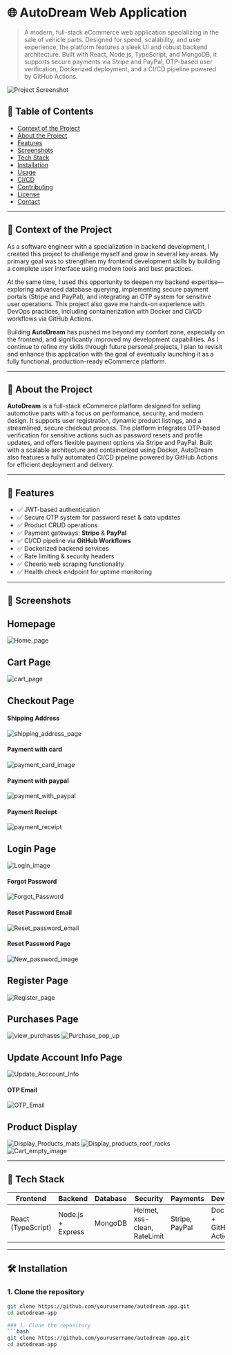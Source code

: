 # 🌐 AutoDream Web Application

> A modern, full-stack eCommerce web application specializing in the sale of vehicle parts. Designed for speed, scalability, and user experience, the platform features a sleek UI and robust backend architecture. Built with React, Node.js, TypeScript, and MongoDB, it supports secure payments via Stripe and PayPal, OTP-based user verification, Dockerized deployment, and a CI/CD pipeline powered by GitHub Actions.

![Project Screenshot](./images/screenshot.png) <!-- Replace with your image path -->




## 📌 Table of Contents

- [Context of the Project](#context-of-the-project)
- [About the Project](#about-the-project)
- [Features](#features)
- [Screenshots](#screenshots)
- [Tech Stack](#tech-stack)
- [Installation](#installation)
- [Usage](#usage)
- [CI/CD](#cicd)
- [Contributing](#contributing)
- [License](#license)
- [Contact](#contact)

---

## 🧠 Context of the Project

As a software engineer with a specialization in backend development, I created this project to challenge myself and grow in several key areas. My primary goal was to strengthen my frontend development skills by building a complete user interface using modern tools and best practices.

At the same time, I used this opportunity to deepen my backend expertise—exploring advanced database querying, implementing secure payment portals (Stripe and PayPal), and integrating an OTP system for sensitive user operations. This project also gave me hands-on experience with DevOps practices, including containerization with Docker and CI/CD workflows via GitHub Actions.

Building **AutoDream** has pushed me beyond my comfort zone, especially on the frontend, and significantly improved my development capabilities. As I continue to refine my skills through future personal projects, I plan to revisit and enhance this application with the goal of eventually launching it as a fully functional, production-ready eCommerce platform.

---

## 📖 About the Project

**AutoDream** is a full-stack eCommerce platform designed for selling automotive parts with a focus on performance, security, and modern design. It supports user registration, dynamic product listings, and a streamlined, secure checkout process. The platform integrates OTP-based verification for sensitive actions such as password resets and profile updates, and offers flexible payment options via Stripe and PayPal. Built with a scalable architecture and containerized using Docker, AutoDream also features a fully automated CI/CD pipeline powered by GitHub Actions for efficient deployment and delivery.

---

## 🚀 Features

- ✅ JWT-based authentication
- ✅ Secure OTP system for password reset & data updates
- ✅ Product CRUD operations
- ✅ Payment gateways: **Stripe** & **PayPal**
- ✅ CI/CD pipeline via **GitHub Workflows**
- ✅ Dockerized backend services
- ✅ Rate limiting & security headers
- ✅ Cheerio web scraping functionality
- ✅ Health check endpoint for uptime monitoring

---

## 📸 Screenshots

## Homepage
![Home_page](https://github.com/user-attachments/assets/5aec1097-8714-4512-af2a-744b3a775d77)

## Cart Page
![cart_page](https://github.com/user-attachments/assets/2307438d-68fb-4269-9898-a8f0fa572d18)

## Checkout Page
#### Shipping Address 
![shipping_address_page](https://github.com/user-attachments/assets/d4b8c84d-72d4-4a0b-95e2-a4478b30364e)
#### Payment with card
![payment_card_image](https://github.com/user-attachments/assets/58e8c659-e063-42ae-8ce8-c9c4b14b6ce3)
#### Payment with paypal
![payment_with_paypal](https://github.com/user-attachments/assets/5e132731-6a5b-4b42-a87c-7913f0c1b04d)
#### Payment Reciept
![payment_receipt](https://github.com/user-attachments/assets/1583b42c-7990-4a1b-920c-defc348a4571)

## Login Page
![Login_image](https://github.com/user-attachments/assets/cfb7e1d6-3ae4-4779-ba26-402e6fbb5201)
#### Forgot Password
![Forgot_Password](https://github.com/user-attachments/assets/dacd334b-4ed7-47f9-baad-6cd857eeb256)
#### Reset Password Email
![Reset_password_email](https://github.com/user-attachments/assets/5c7c67ab-8c12-4411-9b0a-c52035176915)
#### Reset Password Page
![New_password_image](https://github.com/user-attachments/assets/a9ff3c6b-80ac-4839-9101-657bd4636791)

## Register Page
![Register_page](https://github.com/user-attachments/assets/7d7506f7-36be-4acf-95c2-8a9decd667a9)

## Purchases Page
![view_purchases](https://github.com/user-attachments/assets/7c29aec1-2554-40df-8a7f-5ca20d9b9018)
![Purchase_pop_up](https://github.com/user-attachments/assets/207392a8-524c-4ded-b89f-96dac691eb53)

## Update Account Info Page
![Update_Acccount_Info](https://github.com/user-attachments/assets/77310754-d120-4fa1-b8c0-93936bdb4b08)
#### OTP Email 
![OTP_Email](https://github.com/user-attachments/assets/1e5e598e-720d-435b-a71c-76392c5c631b)

## Product Display 
![Display_Products_mats](https://github.com/user-attachments/assets/7f85670f-12fa-4021-b6ee-9fdc27dd0c60)
![Display_products_roof_racks](https://github.com/user-attachments/assets/5eb6b0cf-159c-4fd4-b874-96576b4f3946)
![Cart_empty_image](https://github.com/user-attachments/assets/21898f09-044c-4e18-9295-74ac30e17ab0)






---

## 🧰 Tech Stack

| Frontend           | Backend            | Database | Security                   | Payments        | DevOps              |
|--------------------|--------------------|----------|-----------------------------|------------------|---------------------|
| React (TypeScript) | Node.js + Express  | MongoDB  | Helmet, xss-clean, RateLimit | Stripe, PayPal   | Docker + GitHub Actions |

---

## 🛠️ Installation

### 1. Clone the repository
```bash
git clone https://github.com/yourusername/autodream-app.git
cd autodream-app

### 1. Clone the repository
```bash
git clone https://github.com/yourusername/autodream-app.git
cd autodream-app
